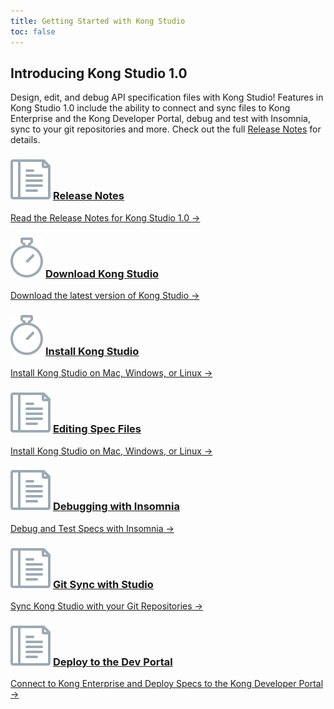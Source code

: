 ```yaml
---
title: Getting Started with Kong Studio
toc: false
---
```


## Introducing Kong Studio 1.0

Design, edit, and debug API specification files with Kong Studio! Features in Kong Studio 1.0 include the ability to connect and sync files to Kong Enterprise and the Kong Developer Portal, debug and test with Insomnia, sync to your git repositories and more. Check out the full [Release Notes](/studio/1.0.x/release-notes) for details.


<div class="docs-grid">

  <div class="docs-grid-block">
    <h3>
        <img src="/assets/images/icons/documentation/icn-doc-reference.svg" />
        <a href="/studio/1.0.x/release-notes">Release Notes</a>
    </h3>
    <p></p>
    <a href="/studio/1.0.x/release-notes">
        Read the Release Notes for Kong Studio 1.0 &rarr;
    </a>
  </div>

  <div class="docs-grid-block">
    <h3>
        <img src="/assets/images/icons/documentation/icn-quickstart.svg" />
        <a href="/studio/1.0.x/download-kong-studio">Download Kong Studio</a>
    </h3>
    <p></p>
    <a href="/studio/1.0.x/download-kong-studio">
        Download the latest version of Kong Studio &rarr;
    </a>
  </div>

  <div class="docs-grid-block">
    <h3>
        <img src="/assets/images/icons/documentation/icn-quickstart.svg" />
        <a href="/studio/1.0.x/installation">Install Kong Studio</a>
    </h3>
    <p></p>
    <a href="/studio/1.0.x/download-kong-studio">
        Install Kong Studio on Mac, Windows, or Linux &rarr;
    </a>
  </div>

  <div class="docs-grid-block">
    <h3>
        <img src="/assets/images/icons/documentation/icn-doc-reference.svg" />
        <a href="/studio/1.0.x/editing-specs">Editing Spec Files</a>
    </h3>
    <p></p>
    <a href="/studio/1.0.x/download-kong-studio">
        Install Kong Studio on Mac, Windows, or Linux &rarr;
    </a>
  </div>

  <div class="docs-grid-block">
    <h3>
        <img src="/assets/images/icons/documentation/icn-doc-reference.svg" />
        <a href="/studio/1.0.x/debugging-with-insomnia">Debugging with Insomnia</a>
    </h3>
    <p></p>
    <a href="/studio/1.0.x/debugging-with-insomnia">
        Debug and Test Specs with Insomnia &rarr;
    </a>
  </div>

  <div class="docs-grid-block">
    <h3>
        <img src="/assets/images/icons/documentation/icn-doc-reference.svg" />
        <a href="/studio/1.0.x/git-sync">Git Sync with Studio</a>
    </h3>
    <p></p>
    <a href="/studio/1.0.x/git-sync">
        Sync Kong Studio with your Git Repositories &rarr;
    </a>
  </div>

  <div class="docs-grid-block">
    <h3>
        <img src="/assets/images/icons/documentation/icn-doc-reference.svg" />
        <a href="/studio/1.0.x/deploy-to-dev-portal">Deploy to the Dev Portal</a>
    </h3>
    <p></p>
    <a href="/studio/1.0.x/deploy-to-dev-portal">
        Connect to Kong Enterprise and Deploy Specs to the Kong Developer Portal &rarr;
    </a>
  </div>

</div> 
